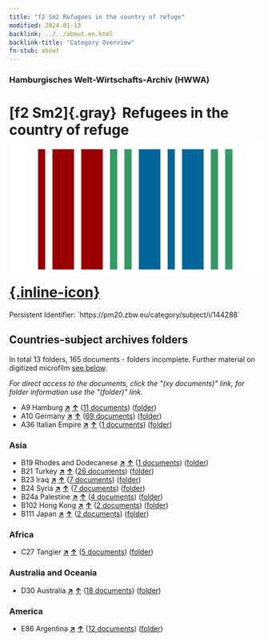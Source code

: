 ```yaml
---
title: "f2 Sm2 Refugees in the country of refuge"
modified: 2024-01-13
backlink: ../../about.en.html
backlink-title: "Category Overview"
fn-stub: about
---
```


### Hamburgisches Welt-Wirtschafts-Archiv (HWWA)

# [f2 Sm2]{.gray}&#8201; Refugees in the country of refuge &#160; [![Wikidata](/images/Wikidata-logo.svg "Wikidata"){.inline-icon}](http://www.wikidata.org/entity/Q104699309)

<div class="hint">Persistent Identifier: `https://pm20.zbw.eu/category/subject/i/144288`</div>







## Countries-subject archives folders







In total 13 folders, 165 documents - folders incomplete. Further material on digitized microfilm [see below](#filmsections).

_For direct access to the documents, click the "(xy documents)" link, for folder information use the "(folder)" link._


- A9 Hamburg [**&nearr;**](../../../geo/i/140905/about.en.html "Hamburg (all folders)") [**&uarr;**](../../../geo/about.en.html#A9 "Country category system") (<a href="https://pm20.zbw.eu/iiifview/folder/sh/140905,144288" title="about: Hamburg : Refugees in the country of refuge" target="_blank">11 documents</a>) ([folder](../../../../folder/sh/1409xx/140905/1442xx/144288/about.en.html))
- A10 Germany [**&nearr;**](../../../geo/i/126128/about.en.html "Germany (all folders)") [**&uarr;**](../../../geo/about.en.html#A10 "Country category system") (<a href="https://pm20.zbw.eu/iiifview/folder/sh/126128,144288" title="about: Germany : Refugees in the country of refuge" target="_blank">69 documents</a>) ([folder](../../../../folder/sh/1261xx/126128/1442xx/144288/about.en.html))
- A36 Italian Empire [**&nearr;**](../../../geo/i/141012/about.en.html "Italian Empire (all folders)") [**&uarr;**](../../../geo/about.en.html#A36 "Country category system") (<a href="https://pm20.zbw.eu/iiifview/folder/sh/141012,144288" title="about: Italian Empire : Refugees in the country of refuge" target="_blank">1 documents</a>) ([folder](../../../../folder/sh/1410xx/141012/1442xx/144288/about.en.html))

### Asia

- B19 Rhodes and Dodecanese [**&nearr;**](../../../geo/i/141106/about.en.html "Rhodes and Dodecanese (all folders)") [**&uarr;**](../../../geo/about.en.html#B19 "Country category system") (<a href="https://pm20.zbw.eu/iiifview/folder/sh/141106,144288" title="about: Rhodes and Dodecanese : Refugees in the country of refuge" target="_blank">1 documents</a>) ([folder](../../../../folder/sh/1411xx/141106/1442xx/144288/about.en.html))
- B21 Turkey [**&nearr;**](../../../geo/i/141111/about.en.html "Turkey (all folders)") [**&uarr;**](../../../geo/about.en.html#B21 "Country category system") (<a href="https://pm20.zbw.eu/iiifview/folder/sh/141111,144288" title="about: Turkey : Refugees in the country of refuge" target="_blank">26 documents</a>) ([folder](../../../../folder/sh/1411xx/141111/1442xx/144288/about.en.html))
- B23 Iraq [**&nearr;**](../../../geo/i/141113/about.en.html "Iraq (all folders)") [**&uarr;**](../../../geo/about.en.html#B23 "Country category system") (<a href="https://pm20.zbw.eu/iiifview/folder/sh/141113,144288" title="about: Iraq : Refugees in the country of refuge" target="_blank">7 documents</a>) ([folder](../../../../folder/sh/1411xx/141113/1442xx/144288/about.en.html))
- B24 Syria [**&nearr;**](../../../geo/i/141114/about.en.html "Syria (all folders)") [**&uarr;**](../../../geo/about.en.html#B24 "Country category system") (<a href="https://pm20.zbw.eu/iiifview/folder/sh/141114,144288" title="about: Syria : Refugees in the country of refuge" target="_blank">7 documents</a>) ([folder](../../../../folder/sh/1411xx/141114/1442xx/144288/about.en.html))
- B24a Palestine [**&nearr;**](../../../geo/i/141115/about.en.html "Palestine (all folders)") [**&uarr;**](../../../geo/about.en.html#B24a "Country category system") (<a href="https://pm20.zbw.eu/iiifview/folder/sh/141115,144288" title="about: Palestine : Refugees in the country of refuge" target="_blank">4 documents</a>) ([folder](../../../../folder/sh/1411xx/141115/1442xx/144288/about.en.html))
- B102 Hong Kong [**&nearr;**](../../../geo/i/141268/about.en.html "Hong Kong (all folders)") [**&uarr;**](../../../geo/about.en.html#B102 "Country category system") (<a href="https://pm20.zbw.eu/iiifview/folder/sh/141268,144288" title="about: Hong Kong : Refugees in the country of refuge" target="_blank">2 documents</a>) ([folder](../../../../folder/sh/1412xx/141268/1442xx/144288/about.en.html))
- B111 Japan [**&nearr;**](../../../geo/i/141272/about.en.html "Japan (all folders)") [**&uarr;**](../../../geo/about.en.html#B111 "Country category system") (<a href="https://pm20.zbw.eu/iiifview/folder/sh/141272,144288" title="about: Japan : Refugees in the country of refuge" target="_blank">2 documents</a>) ([folder](../../../../folder/sh/1412xx/141272/1442xx/144288/about.en.html))

### Africa

- C27 Tangier [**&nearr;**](../../../geo/i/141360/about.en.html "Tangier (all folders)") [**&uarr;**](../../../geo/about.en.html#C27 "Country category system") (<a href="https://pm20.zbw.eu/iiifview/folder/sh/141360,144288" title="about: Tangier : Refugees in the country of refuge" target="_blank">5 documents</a>) ([folder](../../../../folder/sh/1413xx/141360/1442xx/144288/about.en.html))

### Australia and Oceania

- D30 Australia [**&nearr;**](../../../geo/i/141621/about.en.html "Australia (all folders)") [**&uarr;**](../../../geo/about.en.html#D30 "Country category system") (<a href="https://pm20.zbw.eu/iiifview/folder/sh/141621,144288" title="about: Australia : Refugees in the country of refuge" target="_blank">18 documents</a>) ([folder](../../../../folder/sh/1416xx/141621/1442xx/144288/about.en.html))

### America

- E86 Argentina [**&nearr;**](../../../geo/i/141692/about.en.html "Argentina (all folders)") [**&uarr;**](../../../geo/about.en.html#E86 "Country category system") (<a href="https://pm20.zbw.eu/iiifview/folder/sh/141692,144288" title="about: Argentina : Refugees in the country of refuge" target="_blank">12 documents</a>) ([folder](../../../../folder/sh/1416xx/141692/1442xx/144288/about.en.html))



<a id="filmsections" />













